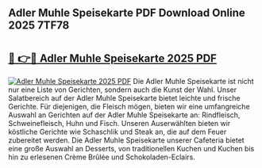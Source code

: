 ## Adler Muhle Speisekarte PDF Download Online 2025 7TF78

# <h2><a href="http://gc8plg.nevu.top/?p=Adler+Muhle+Speisekarte">🔗 👉🔴 Adler Muhle Speisekarte 2025 PDF</a></h2>

[![Adler Muhle Speisekarte 2025 PDF](https://i.imgur.com/dBaPXMq.png)](http://gc8plg.nevu.top/?p=Adler+Muhle+Speisekarte)
Die Adler Muhle Speisekarte ist nicht nur eine Liste von Gerichten, sondern auch die Kunst der Wahl. Unser Salatbereich auf der Adler Muhle Speisekarte bietet leichte und frische Gerichte. Für diejenigen, die Fleisch mögen, bieten wir eine umfangreiche Auswahl an Gerichten auf der Adler Muhle Speisekarte an: Rindfleisch, Schweinefleisch, Huhn und Fisch. Unseren Auserwählten bieten wir köstliche Gerichte wie Schaschlik und Steak an, die auf dem Feuer zubereitet werden. Die Adler Muhle Speisekarte unserer Cafeteria bietet eine große Auswahl an Desserts, von traditionellen Kuchen und Kuchen bis hin zu erlesenen Crème Brûlée und Schokoladen-Eclairs.
